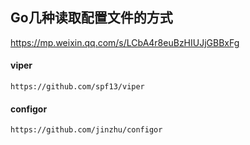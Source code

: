 ## Go几种读取配置文件的方式
https://mp.weixin.qq.com/s/LCbA4r8euBzHIUJjGBBxFg
#### viper
    https://github.com/spf13/viper
#### configor
    https://github.com/jinzhu/configor


